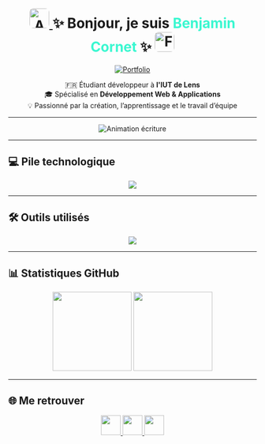 <h1 align="center">
  <a href="https://github.com/BenjaminC62/BenjaminC62/blob/master/README.md">
    <img src="https://flagcdn.com/gb.svg" height="40" style="border-radius:8px;" alt="Anglais"/>
  </a>
  ✨ Bonjour, je suis <span style="color:#3AF7D0;">Benjamin Cornet</span> ✨
  <a href="https://github.com/BenjaminC62/BenjaminC62/blob/master/README-FR.md">
    <img src="https://flagcdn.com/fr.svg" height="40" style="border-radius:8px;" alt="Français"/>
  </a>
</h1>

<p align="center">
  <a href="https://cornetbenjaminportfolio.netlify.app/" target="_blank">
    <img src="https://img.shields.io/badge/🌐 Mon%20Portfolio-00CFFF?style=for-the-badge&logo=vercel&logoColor=white" alt="Portfolio"/>
  </a>
</p>

<p align="center">
  🇫🇷 Étudiant développeur à <strong>l'IUT de Lens</strong><br>
  🎓 Spécialisé en <strong>Développement Web & Applications</strong><br>
  💡 Passionné par la création, l’apprentissage et le travail d’équipe
</p>

---

<p align="center">
  <img src="https://readme-typing-svg.herokuapp.com?font=Poppins&weight=700&size=28&pause=3000&color=00CFFF&background=00000000&center=true&vCenter=true&width=700&height=50&lines=Développeur+Fullstack;Toujours+en+quête+de+nouvelles+technologies;Esprit+d'équipe+%26+Résolution+de+problèmes;Code+propre+%26+créatif" alt="Animation écriture" />
</p>

---

## 💻 Pile technologique

<div align="center">
  <img src="https://skillicons.dev/icons?i=html,css,js,ts,react,vue,nuxtjs,tailwind,nodejs,java,php,laravel,py,flask,postgres,sqlite" />
</div>

---

## 🛠️ Outils utilisés

<div align="center">
  <img src="https://skillicons.dev/icons?i=vscode,phpstorm,pycharm,idea,git,github,gitlab,docker,linux,windows,ps,unity" />
</div>

---

## 📊 Statistiques GitHub

<div align="center">
  <img src="https://github-readme-stats.vercel.app/api?username=BenjaminC62&show_icons=true&theme=tokyonight&hide_border=true&count_private=true" height="160"/>
  <img src="https://github-readme-streak-stats.herokuapp.com/?user=BenjaminC62&theme=tokyonight&hide_border=true" height="160"/>
</div>

---

## 🌐 Me retrouver

<div align="center">
  <a href="https://www.linkedin.com/in/benjamin-cornet62/" target="_blank">
    <img src="https://skillicons.dev/icons?i=linkedin" height="40" />
  </a>
  <a href="mailto:benjamin.cornet62@gmail.com" target="_blank">
    <img src="https://skillicons.dev/icons?i=gmail" height="40" />
  </a>
  <a href="https://www.instagram.com/benjamin.c62/" target="_blank">
    <img src="https://skillicons.dev/icons?i=instagram" height="40" />
  </a>
</div>

